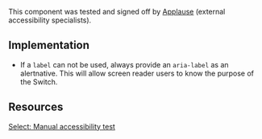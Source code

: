 <vwc-note connotation="success" headline="No issues found">
  <vwc-icon name="check-solid" connotation="success" label="Passed Accessibility Testing" slot="icon" size="0"></vwc-icon>
  <p>This component was tested and signed off by <a href="https://www.applause.com/">Applause</a> (external accessibility specialists).</p>
</vwc-note>

## Implementation

- If a `label` can not be used, always provide an `aria-label` as an alertnative. This will allow screen reader users to know the purpose of the Switch.

## Resources

[Select: Manual accessibility test](https://docs.google.com/spreadsheets/d/1KCudue7wIXRncLP2-3LpzqcE1aJfIlc9AglulCdH2AE/edit?gid=1175911860#gid=1175911860)
